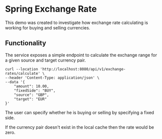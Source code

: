 # Spring Exchange Rate

This demo was created to investigate how exchange rate 
calculating is working for buying and selling currencies.

## Functionality

The service exposes a simple endpoint to calculate the
exchange range for a given source and target currency pair.

```
curl --location 'http://localhost:8080/api/v1/exchange-rates/calculate' \
--header 'Content-Type: application/json' \
--data '{
    "amount": 10.00,
    "fixedSide": "BUY",
    "source": "GBP",
    "target": "EUR"
}'
```

The user can specify whether he is buying or selling by 
specifying a fixed side.

If the currency pair doesn't exist in the local cache
then the rate would be zero.